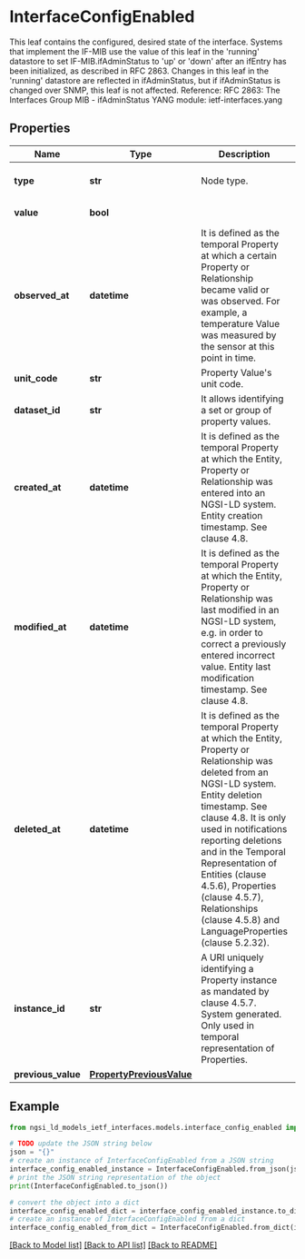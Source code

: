 # InterfaceConfigEnabled

This leaf contains the configured, desired state of the interface.  Systems that implement the IF-MIB use the value of this leaf in the 'running' datastore to set IF-MIB.ifAdminStatus to 'up' or 'down' after an ifEntry has been initialized, as described in RFC 2863.  Changes in this leaf in the 'running' datastore are reflected in ifAdminStatus, but if ifAdminStatus is changed over SNMP, this leaf is not affected.  Reference: RFC 2863: The Interfaces Group MIB - ifAdminStatus  YANG module: ietf-interfaces.yang 

## Properties

Name | Type | Description | Notes
------------ | ------------- | ------------- | -------------
**type** | **str** | Node type.  | [optional] [default to 'Property']
**value** | **bool** |  | [default to True]
**observed_at** | **datetime** | It is defined as the temporal Property at which a certain Property or Relationship became valid or was observed. For example, a temperature Value was measured by the sensor at this point in time.  | [optional] 
**unit_code** | **str** | Property Value&#39;s unit code.  | [optional] 
**dataset_id** | **str** | It allows identifying a set or group of property values.  | [optional] 
**created_at** | **datetime** | It is defined as the temporal Property at which the Entity, Property or Relationship was entered into an NGSI-LD system.  Entity creation timestamp. See clause 4.8.  | [optional] 
**modified_at** | **datetime** | It is defined as the temporal Property at which the Entity, Property or Relationship was last modified in an NGSI-LD system, e.g. in order to correct a previously entered incorrect value.  Entity last modification timestamp. See clause 4.8.  | [optional] 
**deleted_at** | **datetime** | It is defined as the temporal Property at which the Entity, Property or Relationship was deleted from an NGSI-LD system.  Entity deletion timestamp. See clause 4.8. It is only used in notifications reporting deletions and in the Temporal Representation of Entities (clause 4.5.6), Properties (clause 4.5.7), Relationships (clause 4.5.8) and LanguageProperties (clause 5.2.32).  | [optional] 
**instance_id** | **str** | A URI uniquely identifying a Property instance as  mandated by clause 4.5.7. System generated. Only used in temporal representation of Properties.  | [optional] [readonly] 
**previous_value** | [**PropertyPreviousValue**](PropertyPreviousValue.md) |  | [optional] 

## Example

```python
from ngsi_ld_models_ietf_interfaces.models.interface_config_enabled import InterfaceConfigEnabled

# TODO update the JSON string below
json = "{}"
# create an instance of InterfaceConfigEnabled from a JSON string
interface_config_enabled_instance = InterfaceConfigEnabled.from_json(json)
# print the JSON string representation of the object
print(InterfaceConfigEnabled.to_json())

# convert the object into a dict
interface_config_enabled_dict = interface_config_enabled_instance.to_dict()
# create an instance of InterfaceConfigEnabled from a dict
interface_config_enabled_from_dict = InterfaceConfigEnabled.from_dict(interface_config_enabled_dict)
```
[[Back to Model list]](../README.md#documentation-for-models) [[Back to API list]](../README.md#documentation-for-api-endpoints) [[Back to README]](../README.md)


